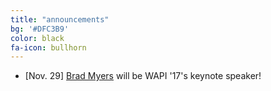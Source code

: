 ```yaml
---
title: "announcements"
bg: '#DFC3B9'
color: black
fa-icon: bullhorn
---
```


- \[Nov. 29\] [Brad Myers](http://www.cs.cmu.edu/~bam/) will be WAPI '17's keynote speaker!
